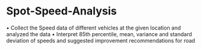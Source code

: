 # Spot-Speed-Analysis
• Collect the Speed data of different vehicles at the given location and analyzed the data 
• Interpret 85th percentile, mean, variance and standard deviation of speeds and suggested improvement recommendations for road
